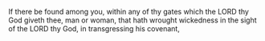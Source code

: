 If there be found among you, within any of thy gates which the LORD thy God giveth thee, man or woman, that hath wrought wickedness in the sight of the LORD thy God, in transgressing his covenant,
